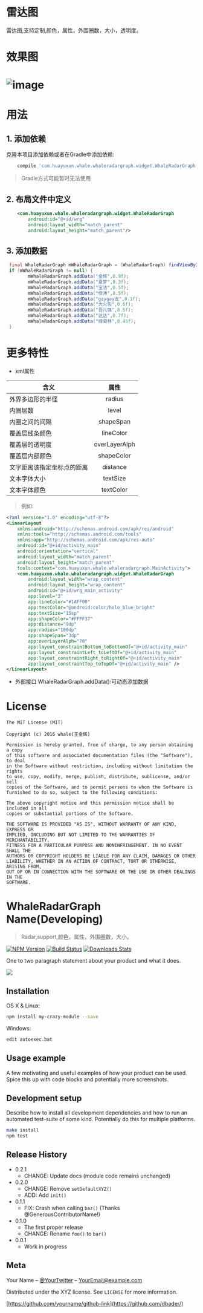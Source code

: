 # 雷达图
雷达图,支持定制,颜色，属性，外围圈数，大小，透明度。

# 效果图
# ![image](https://github.com/SmallBlueWhale/WhaleRadarGraph/raw/master/image/Screenshot.png "效果图")

# 用法
## 1. 添加依赖
克隆本项目添加依赖或者在Gradle中添加依赖:
```gradle
    compile 'com.huayuxun.whale.whaleradargraph.widget.WhaleRadarGraph'
```
 > Gradle方式可能暂时无法使用

## 2. 布局文件中定义
```xml
    <com.huayuxun.whale.whaleradargraph.widget.WhaleRadarGraph
        android:id="@+id/wrg"
        android:layout_width="match_parent"
        android:layout_height="match_parent"/>
```

## 3. 添加数据
```java
 final WhaleRadarGraph mWhaleRadarGraph = (WhaleRadarGraph) findViewById(R.id.wrg);
 if (mWhaleRadarGraph != null) {        
		mWhaleRadarGraph.addData("金辉",0.9f);
        mWhaleRadarGraph.addData("夏梦",0.3f);
        mWhaleRadarGraph.addData("宝洁",0.5f);
        mWhaleRadarGraph.addData("佳涛",0.5f);
        mWhaleRadarGraph.addData("gaygay龙",0.1f);
        mWhaleRadarGraph.addData("大火包",0.6f);
        mWhaleRadarGraph.addData("吾儿强",0.5f);
        mWhaleRadarGraph.addData("达达",0.7f);
        mWhaleRadarGraph.addData("绿菊林",0.45f);
 }

```

# 更多特性
 -  xml属性

| 含义          | 属性          |
| ------------- |:-------------:|
|外界多边形的半径       |radius       |
|内圈层数     | level  |
|内圈之间的间隔   |shapeSpan   |
|覆盖层线条颜色 | lineColor|
|覆盖层的透明度       |overLayerAlph      |
|覆盖层内部颜色 |shapeColor|
|文字距离该指定坐标点的距离 |distance|
|文本字体大小 |textSize|
|文本字体颜色   |textColor       |

> 例如:
```xml
<?xml version="1.0" encoding="utf-8"?>
<LinearLayout
    xmlns:android="http://schemas.android.com/apk/res/android"
    xmlns:tools="http://schemas.android.com/tools"
    xmlns:app="http://schemas.android.com/apk/res-auto"
    android:id="@+id/activity_main"
    android:orientation="vertical"
    android:layout_width="match_parent"
    android:layout_height="match_parent"
    tools:context="com.huayuxun.whale.whaleradargraph.MainActivity">
    <com.huayuxun.whale.whaleradargraph.widget.WhaleRadarGraph
        android:layout_width="wrap_content"
        android:layout_height="wrap_content"
        android:id="@+id/wrg_main_activity"
        app:level="3"
        app:lineColor="#1AFF00"
        app:textColor="@android:color/holo_blue_bright"
        app:textSize="15sp"
        app:shapeColor="#FFFF37"
        app:distance="9dp"
        app:radius="100dp"
        app:shapeSpan="3dp"
        app:overLayerAlph="70"
        app:layout_constraintBottom_toBottomOf="@+id/activity_main"
        app:layout_constraintLeft_toLeftOf="@+id/activity_main"
        app:layout_constraintRight_toRightOf="@+id/activity_main"
        app:layout_constraintTop_toTopOf="@+id/activity_main" />
</LinearLayout>
```

- 外部接口
WhaleRadarGraph.addData():可动态添加数据

# License
    The MIT License (MIT)

    Copyright (c) 2016 whale(王金辉)

    Permission is hereby granted, free of charge, to any person obtaining a copy
    of this software and associated documentation files (the "Software"), to deal
    in the Software without restriction, including without limitation the rights
    to use, copy, modify, merge, publish, distribute, sublicense, and/or sell
    copies of the Software, and to permit persons to whom the Software is
    furnished to do so, subject to the following conditions:

    The above copyright notice and this permission notice shall be included in all
    copies or substantial portions of the Software.

    THE SOFTWARE IS PROVIDED "AS IS", WITHOUT WARRANTY OF ANY KIND, EXPRESS OR
    IMPLIED, INCLUDING BUT NOT LIMITED TO THE WARRANTIES OF MERCHANTABILITY,
    FITNESS FOR A PARTICULAR PURPOSE AND NONINFRINGEMENT. IN NO EVENT SHALL THE
    AUTHORS OR COPYRIGHT HOLDERS BE LIABLE FOR ANY CLAIM, DAMAGES OR OTHER
    LIABILITY, WHETHER IN AN ACTION OF CONTRACT, TORT OR OTHERWISE, ARISING FROM,
    OUT OF OR IN CONNECTION WITH THE SOFTWARE OR THE USE OR OTHER DEALINGS IN THE
    SOFTWARE.


# WhaleRadarGraph Name(Developing)
> Radar,support,颜色，属性，外围圈数，大小。

[![NPM Version][npm-image]][npm-url]
[![Build Status][travis-image]][travis-url]
[![Downloads Stats][npm-downloads]][npm-url]

One to two paragraph statement about your product and what it does.

![](header.png)

## Installation

OS X & Linux:

```sh
npm install my-crazy-module --save
```

Windows:

```sh
edit autoexec.bat
```

## Usage example

A few motivating and useful examples of how your product can be used. Spice this up with code blocks and potentially more screenshots.

## Development setup

Describe how to install all development dependencies and how to run an automated test-suite of some kind. Potentially do this for multiple platforms.

```sh
make install
npm test
```

## Release History

* 0.2.1
    * CHANGE: Update docs (module code remains unchanged)
* 0.2.0
    * CHANGE: Remove `setDefaultXYZ()`
    * ADD: Add `init()`
* 0.1.1
    * FIX: Crash when calling `baz()` (Thanks @GenerousContributorName!)
* 0.1.0
    * The first proper release
    * CHANGE: Rename `foo()` to `bar()`
* 0.0.1
    * Work in progress

## Meta

Your Name – [@YourTwitter](https://twitter.com/dbader_org) – YourEmail@example.com

Distributed under the XYZ license. See ``LICENSE`` for more information.

[https://github.com/yourname/github-link](https://github.com/dbader/)

[npm-image]: https://img.shields.io/npm/v/datadog-metrics.svg?style=flat-square
[npm-url]: https://npmjs.org/package/datadog-metrics
[npm-downloads]: https://img.shields.io/npm/dm/datadog-metrics.svg?style=flat-square
[travis-image]: https://img.shields.io/travis/dbader/node-datadog-metrics/master.svg?style=flat-square
[travis-url]: https://travis-ci.org/dbader/node-datadog-metrics
